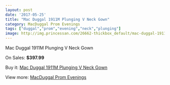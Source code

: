 ```yaml
---
layout: post
date: '2017-05-25'
title: "Mac Duggal 1911M Plunging V Neck Gown"
category: MacDuggal Prom Evenings
tags: ["duggal","prom","evening","neck","plunging"]
image: http://img.princessan.com/26662-thickbox_default/mac-duggal-1911m-plunging-v-neck-gown.jpg
---
```

Mac Duggal 1911M Plunging V Neck Gown

On Sales: **$397.99**
<a href="https://www.princessan.com/en/12224-mac-duggal-1911m-plunging-v-neck-gown.html"><amp-img layout="responsive" width="600" height="600" src="//img.princessan.com/26662-thickbox_default/mac-duggal-1911m-plunging-v-neck-gown.jpg" alt="Mac Duggal 1911M Plunging V Neck Gown 0" /></a>
<a href="https://www.princessan.com/en/12224-mac-duggal-1911m-plunging-v-neck-gown.html"><amp-img layout="responsive" width="600" height="600" src="//img.princessan.com/26663-thickbox_default/mac-duggal-1911m-plunging-v-neck-gown.jpg" alt="Mac Duggal 1911M Plunging V Neck Gown 1" /></a>

Buy it: [Mac Duggal 1911M Plunging V Neck Gown](https://www.princessan.com/en/12224-mac-duggal-1911m-plunging-v-neck-gown.html "Mac Duggal 1911M Plunging V Neck Gown")

View more: [MacDuggal Prom Evenings](https://www.princessan.com/en/87- "MacDuggal Prom Evenings")